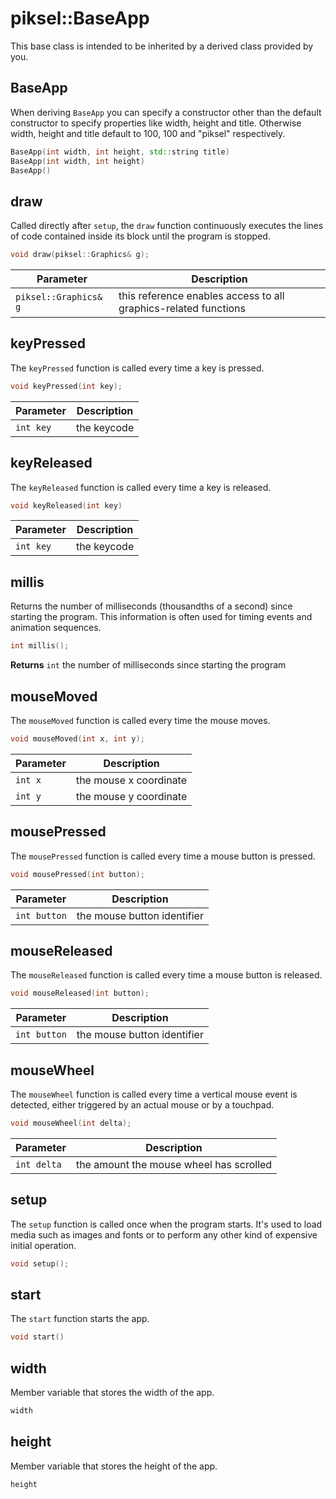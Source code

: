 # piksel::BaseApp

This base class is intended to be inherited by a derived class provided by you.

## BaseApp

When deriving `BaseApp` you can specify a constructor other than the default constructor to specify properties like width, height and title. Otherwise width, height and title default to 100, 100 and "piksel" respectively.

```cpp
BaseApp(int width, int height, std::string title)
BaseApp(int width, int height)
BaseApp()
```

## draw

Called directly after `setup`, the `draw` function continuously executes the lines of code contained inside its block until the program is stopped.

```cpp
void draw(piksel::Graphics& g);
```

|Parameter|Description|
|-|-|
|`piksel::Graphics& g`|this reference enables access to all graphics-related functions|

## keyPressed

The `keyPressed` function is called every time a key is pressed.

```cpp
void keyPressed(int key);
```

|Parameter|Description|
|-|-|
|`int key`|the keycode|

## keyReleased

The `keyReleased` function is called every time a key is released.

```cpp
void keyReleased(int key)
```

|Parameter|Description|
|-|-|
|`int key`|the keycode|

## millis

Returns the number of milliseconds (thousandths of a second) since starting the program. This information is often used for timing events and animation sequences.

```cpp
int millis();
```

**Returns** `int` the number of milliseconds since starting the program

## mouseMoved

The `mouseMoved` function is called every time the mouse moves.

```cpp
void mouseMoved(int x, int y);
```

|Parameter|Description|
|-|-|
|`int x`|the mouse x coordinate|
|`int y`|the mouse y coordinate|

## mousePressed

The `mousePressed` function is called every time a mouse button is pressed.

```cpp
void mousePressed(int button);
```

|Parameter|Description|
|-|-|
|`int button`|the mouse button identifier|

## mouseReleased

The `mouseReleased` function is called every time a mouse button is released.

```cpp
void mouseReleased(int button);
```

|Parameter|Description|
|-|-|
|`int button`|the mouse button identifier|

## mouseWheel

The `mouseWheel` function is called every time a vertical mouse event is detected, either triggered by an actual mouse or by a touchpad.

```cpp
void mouseWheel(int delta);
```

|Parameter|Description|
|-|-|
|`int delta`|the amount the mouse wheel has scrolled|

## setup

The `setup` function is called once when the program starts. It's used to load media such as images and fonts or to perform any other kind of expensive initial operation.

```cpp
void setup();
```

## start

The `start` function starts the app.

```cpp
void start()
```

## width

Member variable that stores the width of the app.

```cpp
width
```

## height

Member variable that stores the height of the app.

```cpp
height
```
